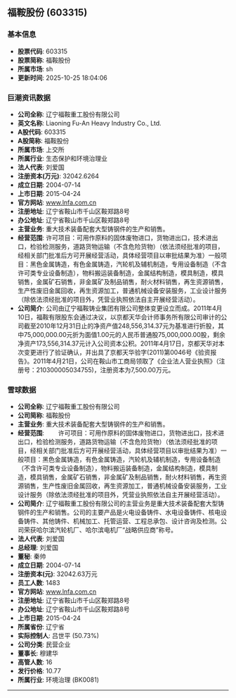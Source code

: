 ## 福鞍股份 (603315)

### 基本信息

- **股票代码**: 603315
- **股票简称**: 福鞍股份
- **所属市场**: sh
- **更新时间**: 2025-10-25 18:04:06

### 巨潮资讯数据

- **公司全称**: 辽宁福鞍重工股份有限公司
- **英文名称**: Liaoning Fu-An Heavy Industry Co., Ltd.
- **A股代码**: 603315
- **A股简称**: 福鞍股份
- **所属市场**: 上交所
- **所属行业**: 生态保护和环境治理业
- **法人代表**: 刘爱国
- **注册资本(万元)**: 32042.6264
- **成立日期**: 2004-07-14
- **上市日期**: 2015-04-24
- **官方网站**: www.lnfa.com.cn
- **注册地址**: 辽宁省鞍山市千山区鞍郑路8号
- **办公地址**: 辽宁省鞍山市千山区鞍郑路8号
- **主营业务**: 重大技术装备配套大型铸钢件的生产和销售。
- **经营范围**: 许可项目：可用作原料的固体废物进口，货物进出口，技术进出口，检验检测服务，道路货物运输（不含危险货物）（依法须经批准的项目，经相关部门批准后方可开展经营活动，具体经营项目以审批结果为准）一般项目：黑色金属铸造，有色金属铸造，汽轮机及辅机制造，专用设备制造（不含许可类专业设备制造），物料搬运装备制造，金属结构制造，模具制造，模具销售，金属矿石销售，非金属矿及制品销售，耐火材料销售，再生资源销售，生产性废旧金属回收，再生资源加工，普通机械设备安装服务，工业设计服务（除依法须经批准的项目外，凭营业执照依法自主开展经营活动）。
- **公司简介**: 公司由辽宁福鞍铸业集团有限公司整体变更设立而成。2011年4月10日，福鞍有限股东会通过决议，以京都天华会计师事务所有限公司审计的公司截至2010年12月31日止的净资产值248,556,314.37元为基准进行折股，其中75,000,000.00元折为面值1.00元的人民币普通股75,000,000.00股，剩余净资产173,556,314.37元计入公司资本公积。2011年4月17日，京都天华对本次变更进行了验证确认，并出具了京都天华验字(2011)第0046号《验资报告》。2011年4月21日，公司在鞍山市工商局领取了《企业法人营业执照》（注册号：210300005034755)，注册资本为7,500.00万元。

### 雪球数据

- **公司全称**: 辽宁福鞍重工股份有限公司
- **公司简称**: 福鞍股份
- **主营业务**: 重大技术装备配套大型铸钢件的生产和销售。
- **经营范围**: 　　许可项目：可用作原料的固体废物进口，货物进出口，技术进出口，检验检测服务，道路货物运输（不含危险货物）（依法须经批准的项目，经相关部门批准后方可开展经营活动，具体经营项目以审批结果为准）一般项目：黑色金属铸造，有色金属铸造，汽轮机及辅机制造，专用设备制造（不含许可类专业设备制造），物料搬运装备制造，金属结构制造，模具制造，模具销售，金属矿石销售，非金属矿及制品销售，耐火材料销售，再生资源销售，生产性废旧金属回收，再生资源加工，普通机械设备安装服务，工业设计服务（除依法须经批准的项目外，凭营业执照依法自主开展经营活动）。
- **公司简介**: 辽宁福鞍重工股份有限公司的主营业务是重大技术装备配套大型铸钢件的生产和销售。公司的主要产品是火电设备铸件、水电设备铸件、核电设备铸件、其他铸件、机械加工、托管运营、工程总承包、设计咨询及检测。公司荣获哈尔滨汽轮机厂、哈尔滨电机厂“战略供应商”称号。
- **法人代表**: 刘爱国
- **总经理**: 刘爱国
- **董秘**: 秦帅
- **成立日期**: 2004-07-14
- **注册资本(元)**: 32042.63万元
- **员工人数**: 1483
- **官方网站**: www.lnfa.com.cn
- **注册地址**: 辽宁省鞍山市千山区鞍郑路8号
- **办公地址**: 辽宁省鞍山市千山区鞍郑路8号
- **上市日期**: 2015-04-24
- **所属省份**: 辽宁省
- **实际控制人**: 吕世平 (50.73%)
- **公司分类**: 民营企业
- **董事长**: 穆建华
- **高管人数**: 16
- **发行价格**: 10.77
- **所属行业**: 环境治理 (BK0081)

---